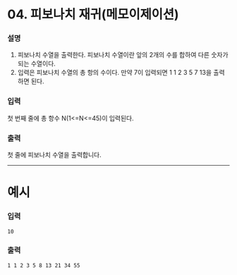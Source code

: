 # 04. 피보나치 재귀(메모이제이션)
### 설명

1)  피보나치 수열을 출력한다. 피보나치 수열이란 앞의 2개의 수를 합하여 다른 숫자가 되는 수열이다.
2) 입력은 피보나치 수열의 총 항의 수이다. 만약 7이 입력되면 1 1 2 3 5 7 13을 출력하면 된다.


### 입력

첫 번째 줄에 총 항수 N(1<=N<=45)이 입력된다.


### 출력
첫 줄에 피보나치 수열을 출력합니다.

---
# 예시
### 입력
```
10
```

### 출력
```
1 1 2 3 5 8 13 21 34 55
```